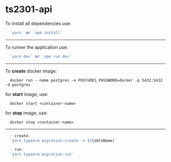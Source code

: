 # ts2301-api

To install all dependencies use: <br>

```ts
  `yarn` or `npm install`
```
---

To runner the application use:
```ts
  `yarn dev` or `npm run dev`
```
---

To **create** docker image:
```docker
  docker run --name postgres -e POSTGRES_PASSWORD=docker -p 5432:5432 -d postgres
```

  for **start** image, use:
  ```docker
    docker start <container-name>
  ```

  for **stop** image, use:
  ```docker
    docker stop <container-name>
```
---


```ts
  - create:
  `yarn typeorm migration:create -n ${tableName}`

  - run:
  `yarn typeorm migration:run`
```
